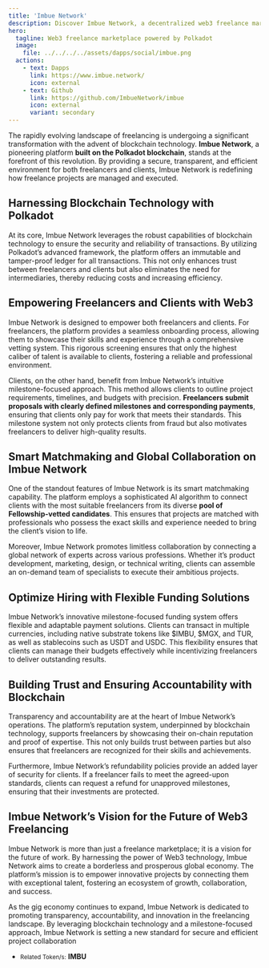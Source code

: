 ```yaml
---
title: 'Imbue Network'
description: Discover Imbue Network, a decentralized web3 freelance marketplace powered by Polkadot, offering secure and efficient project collaboration.
hero:
  tagline: Web3 freelance marketplace powered by Polkadot
  image: 
    file: ../../../../assets/dapps/social/imbue.png
  actions:
    - text: Dapps
      link: https://www.imbue.network/
      icon: external
    - text: Github
      link: https://github.com/ImbueNetwork/imbue
      icon: external
      variant: secondary
---
```


The rapidly evolving landscape of freelancing is undergoing a significant transformation with the advent of blockchain technology. **Imbue Network**, a pioneering platform **built on the Polkadot blockchain**, stands at the forefront of this revolution. By providing a secure, transparent, and efficient environment for both freelancers and clients, Imbue Network is redefining how freelance projects are managed and executed.

## Harnessing Blockchain Technology with Polkadot
At its core, Imbue Network leverages the robust capabilities of blockchain technology to ensure the security and reliability of transactions. By utilizing Polkadot’s advanced framework, the platform offers an immutable and tamper-proof ledger for all transactions. This not only enhances trust between freelancers and clients but also eliminates the need for intermediaries, thereby reducing costs and increasing efficiency.

## Empowering Freelancers and Clients with Web3
Imbue Network is designed to empower both freelancers and clients. For freelancers, the platform provides a seamless onboarding process, allowing them to showcase their skills and experience through a comprehensive vetting system. This rigorous screening ensures that only the highest caliber of talent is available to clients, fostering a reliable and professional environment.

Clients, on the other hand, benefit from Imbue Network’s intuitive milestone-focused approach. This method allows clients to outline project requirements, timelines, and budgets with precision. **Freelancers submit proposals with clearly defined milestones and corresponding payments**, ensuring that clients only pay for work that meets their standards. This milestone system not only protects clients from fraud but also motivates freelancers to deliver high-quality results.

## Smart Matchmaking and Global Collaboration on Imbue Network
One of the standout features of Imbue Network is its smart matchmaking capability. The platform employs a sophisticated AI algorithm to connect clients with the most suitable freelancers from its diverse **pool of Fellowship-vetted candidates**. This ensures that projects are matched with professionals who possess the exact skills and experience needed to bring the client’s vision to life.

Moreover, Imbue Network promotes limitless collaboration by connecting a global network of experts across various professions. Whether it’s product development, marketing, design, or technical writing, clients can assemble an on-demand team of specialists to execute their ambitious projects.

## Optimize Hiring with Flexible Funding Solutions
Imbue Network’s innovative milestone-focused funding system offers flexible and adaptable payment solutions. Clients can transact in multiple currencies, including native substrate tokens like $IMBU, $MGX, and TUR, as well as stablecoins such as USDT and USDC. This flexibility ensures that clients can manage their budgets effectively while incentivizing freelancers to deliver outstanding results.

## Building Trust and Ensuring Accountability with Blockchain
Transparency and accountability are at the heart of Imbue Network’s operations. The platform’s reputation system, underpinned by blockchain technology, supports freelancers by showcasing their on-chain reputation and proof of expertise. This not only builds trust between parties but also ensures that freelancers are recognized for their skills and achievements.

Furthermore, Imbue Network’s refundability policies provide an added layer of security for clients. If a freelancer fails to meet the agreed-upon standards, clients can request a refund for unapproved milestones, ensuring that their investments are protected.

## Imbue Network’s Vision for the Future of Web3 Freelancing
Imbue Network is more than just a freelance marketplace; it is a vision for the future of work. By harnessing the power of Web3 technology, Imbue Network aims to create a borderless and prosperous global economy. The platform’s mission is to empower innovative projects by connecting them with exceptional talent, fostering an ecosystem of growth, collaboration, and success.

As the gig economy continues to expand, Imbue Network is dedicated to promoting transparency, accountability, and innovation in the freelancing landscape. By leveraging blockchain technology and a milestone-focused approach, Imbue Network is setting a new standard for secure and efficient project collaboration

- <small>Related Token/s:</small> **IMBU**

